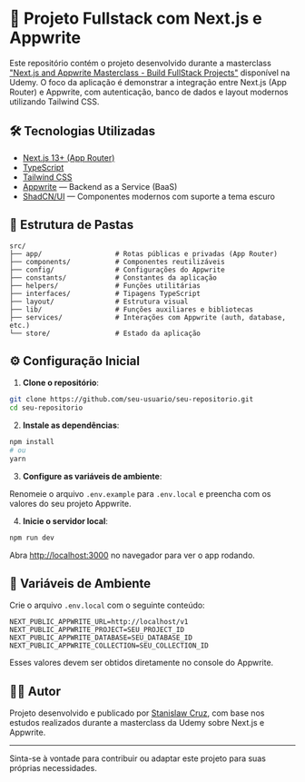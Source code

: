 # 🚀 Projeto Fullstack com Next.js e Appwrite

Este repositório contém o projeto desenvolvido durante a masterclass ["Next.js and Appwrite Masterclass - Build FullStack Projects"](https://www.udemy.com/course/nextjs-and-appwrite-masterclass-build-fullstack-projects) disponível na Udemy. O foco da aplicação é demonstrar a integração entre Next.js (App Router) e Appwrite, com autenticação, banco de dados e layout modernos utilizando Tailwind CSS.

## 🛠️ Tecnologias Utilizadas

- [Next.js 13+ (App Router)](https://nextjs.org/)
- [TypeScript](https://www.typescriptlang.org/)
- [Tailwind CSS](https://tailwindcss.com/)
- [Appwrite](https://appwrite.io/) — Backend as a Service (BaaS)
- [ShadCN/UI](https://ui.shadcn.com/) — Componentes modernos com suporte a tema escuro

## 📁 Estrutura de Pastas

```
src/
├── app/                  # Rotas públicas e privadas (App Router)
├── components/           # Componentes reutilizáveis
├── config/               # Configurações do Appwrite
├── constants/            # Constantes da aplicação
├── helpers/              # Funções utilitárias
├── interfaces/           # Tipagens TypeScript
├── layout/               # Estrutura visual
├── lib/                  # Funções auxiliares e bibliotecas
├── services/             # Interações com Appwrite (auth, database, etc.)
└── store/                # Estado da aplicação
```

## ⚙️ Configuração Inicial

1. **Clone o repositório**:

```bash
git clone https://github.com/seu-usuario/seu-repositorio.git
cd seu-repositorio
```

2. **Instale as dependências**:

```bash
npm install
# ou
yarn
```

3. **Configure as variáveis de ambiente**:

Renomeie o arquivo `.env.example` para `.env.local` e preencha com os valores do seu projeto Appwrite.

4. **Inicie o servidor local**:

```bash
npm run dev
```

Abra [http://localhost:3000](http://localhost:3000) no navegador para ver o app rodando.

## 🔐 Variáveis de Ambiente

Crie o arquivo `.env.local` com o seguinte conteúdo:

```
NEXT_PUBLIC_APPWRITE_URL=http://localhost/v1
NEXT_PUBLIC_APPWRITE_PROJECT=SEU_PROJECT_ID
NEXT_PUBLIC_APPWRITE_DATABASE=SEU_DATABASE_ID
NEXT_PUBLIC_APPWRITE_COLLECTION=SEU_COLLECTION_ID
```

Esses valores devem ser obtidos diretamente no console do Appwrite.

## 👨‍💻 Autor

Projeto desenvolvido e publicado por [Stanislaw Cruz](https://github.com/stanycruz), com base nos estudos realizados durante a masterclass da Udemy sobre Next.js e Appwrite.

---

Sinta-se à vontade para contribuir ou adaptar este projeto para suas próprias necessidades.
